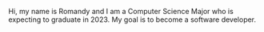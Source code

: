 Hi, my name is Romandy and I am a Computer Science Major who is expecting to graduate in 2023. My goal is to become a software developer.

<!---
RomandyV/RomandyV is a ✨ special ✨ repository because its `README.md` (this file) appears on your GitHub profile.
You can click the Preview link to take a look at your changes.
--->
